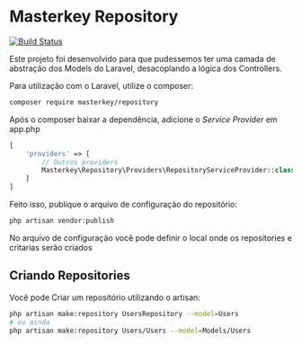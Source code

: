 Masterkey Repository
====================

[![Build Status](https://travis-ci.org/MasterkeyInformatica/Repository.svg?branch=master)](https://travis-ci.org/MasterkeyInformatica/Repository)

Este projeto foi desenvolvido para que pudessemos ter uma camada de
abstração dos Models do Laravel, desacoplando a lógica dos Controllers.

Para utilização com o Laravel, utilize o composer:

```sh
composer require masterkey/repository
```

Após o composer baixar a dependência, adicione o *Service Provider* em app.php

```php
[
    'providers' => [
        // Outros providers
        Masterkey\Repository\Providers\RepositoryServiceProvider::class,
    ]
]
```

Feito isso, publique o arquivo de configuração do repositório:
```php
php artisan vendor:publish
```

No arquivo de configuração você pode definir o local onde os repositories e critarias serão criados

Criando Repositories
--------------------

Você pode Criar um repositório utilizando o artisan:
```sh
php artisan make:repository UsersRepository --model=Users
# ou ainda
php artisan make:repository Users/Users --model=Models/Users
```
